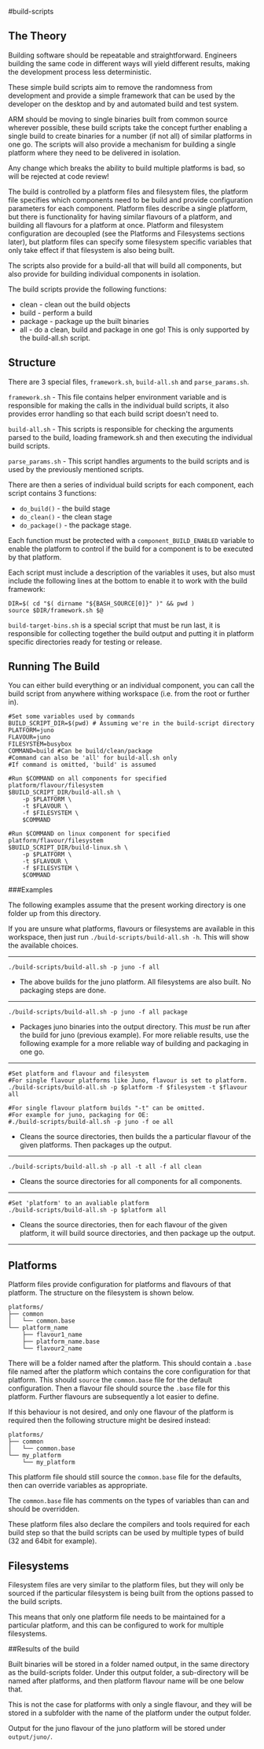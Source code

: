 #build-scripts

## The Theory

Building software should be repeatable and straightforward.
Engineers building the same code in different ways will yield different
results, making the development process less deterministic.

These simple build scripts aim to remove the randomness from development and
provide a simple framework that can be used by the developer on the desktop and
by and automated build and test system.

ARM should be moving to single binaries built from common source wherever
possible, these build scripts take the concept further enabling a single build
to create binaries for a number (if not all) of similar platforms in one go. The
scripts will also provide a mechanism for building a single platform where they
need to be delivered in isolation.

Any change which breaks the ability to build multiple platforms is bad, so will
be rejected at code review!

The build is controlled by a platform files and filesystem files, the
platform file specifies which components need to be build and provide
configuration parameters for each component. Platform files describe a single
platform, but there is functionality for having similar flavours of a platform,
and building all flavours for a platform at once. Platform and filesystem
configuration are decoupled (see the Platforms and Filesystems sections later),
but platform files can specify some filesystem specific variables that only take
effect if that filesystem is also being built.

The scripts also provide for a build-all that will build all components, but
also provide for building individual components in isolation.

The build scripts provide the following functions:
- clean - clean out the build objects
- build - perform a build
- package - package up the built binaries
- all - do a clean, build and package in one go! This is only supported by the
        build-all.sh script.

## Structure

There are 3 special files, `framework.sh`, `build-all.sh` and `parse_params.sh`.

`framework.sh` - This file contains helper environment variable and is
        responsible for making the calls in the individual build scripts, it
        also provides error handling so that each build script doesn't need to.

`build-all.sh` - This scripts is responsible for checking the arguments parsed
        to the build, loading framework.sh and then executing the individual
        build scripts.

`parse_params.sh` - This script handles arguments to the build scripts and is
        used by the previously mentioned scripts.

There are then a series of individual build scripts for each component, each
script contains 3 functions:
- `do_build()` - the build stage
- `do_clean()` - the clean stage
- `do_package()` - the package stage.

Each function must be protected with a `component_BUILD_ENABLED` variable to
enable the platform to control if the build for a component is to be executed by
that platform.

Each script must include a description of the variables it uses, but also must
include the following lines at the bottom to enable it to work with the build
framework:
```
DIR=$( cd "$( dirname "${BASH_SOURCE[0]}" )" && pwd )
source $DIR/framework.sh $@
```

`build-target-bins.sh` is a special script that must be run last, it is
responsible for collecting together the build output and putting it in platform
specific directories ready for testing or release.

## Running The Build

You can either build everything or an individual component, you can call the
build script from anywhere withing workspace (i.e. from the root or further in).

```
#Set some variables used by commands
BUILD_SCRIPT_DIR=$(pwd) # Assuming we're in the build-script directory
PLATFORM=juno
FLAVOUR=juno
FILESYSTEM=busybox
COMMAND=build #Can be build/clean/package
#Command can also be 'all' for build-all.sh only
#If command is omitted, 'build' is assumed

#Run $COMMAND on all components for specified platform/flavour/filesystem
$BUILD_SCRIPT_DIR/build-all.sh \
	-p $PLATFORM \
	-t $FLAVOUR \
	-f $FILESYSTEM \
	$COMMAND

#Run $COMMAND on linux component for specified platform/flavour/filesystem
$BUILD_SCRIPT_DIR/build-linux.sh \
	-p $PLATFORM \
	-t $FLAVOUR \
	-f $FILESYSTEM \
	$COMMAND
```

###Examples

The following examples assume that the present working directory is one folder
up from this directory.

If you are unsure what platforms, flavours or filesystems are available in this
workspace, then just run `./build-scripts/build-all.sh -h`. This will show the
available choices.

--------------------------------------------------------------------------------

```
./build-scripts/build-all.sh -p juno -f all
```
 - The above builds for the juno platform. All filesystems are also built. No
 packaging steps are done.

--------------------------------------------------------------------------------

```
./build-scripts/build-all.sh -p juno -f all package
```
 - Packages juno binaries into the output directory. This *must* be run
after the build for juno (previous example). For more reliable results, use the
following example for a more reliable way of building and packaging in one go.

--------------------------------------------------------------------------------

```
#Set platform and flavour and filesystem
#For single flavour platforms like Juno, flavour is set to platform.
./build-scripts/build-all.sh -p $platform -f $filesystem -t $flavour all

#For single flavour platform builds "-t" can be omitted.
#For example for juno, packaging for OE:
#./build-scripts/build-all.sh -p juno -f oe all
```
 - Cleans the source directories, then builds the a particular flavour of the
 given platforms. Then packages up the output.

--------------------------------------------------------------------------------

```
./build-scripts/build-all.sh -p all -t all -f all clean
```

 - Cleans the source directories for all components for all components.

--------------------------------------------------------------------------------

```
#Set 'platform' to an avaliable platform
./build-scripts/build-all.sh -p $platform all
```
 - Cleans the source directories, then for each flavour of the given platform,
 it will build source directories, and then package up the output.

--------------------------------------------------------------------------------

## Platforms

Platform files provide configuration for platforms and flavours of that
platform. The structure on the filesystem is shown below.

```
platforms/
├── common
│   └── common.base
└── platform_name
    ├── flavour1_name
    ├── platform_name.base
    └── flavour2_name
```

There will be a folder named after the platform. This should contain a `.base`
file named after the platform which contains the core configuration for that
platform. This should `source` the `common.base` file for the default
configuration. Then a flavour file should source the `.base` file for this
platform. Further flavours are subsequently a lot easier to define.

If this behaviour is not desired, and only one flavour of the platform is
required then the following structure might be desired instead:

```
platforms/
├── common
│   └── common.base
└── my_platform
    └── my_platform
```

This platform file should still source the `common.base` file for the defaults,
then can override variables as appropriate.

The `common.base` file has comments on the types of variables than can and
should be overridden.

These platform files also declare the compilers and tools required for each
build step so that the build scripts can be used by multiple types of build (32
and 64bit for example).

## Filesystems

Filesystem files are very similar to the platform files, but they will only be
sourced if the particular filesystem is being built from the options passed to
the build scripts.

This means that only one platform file needs to be maintained for a particular
platform, and this can be configured to work for multiple filesystems.

##Results of the build

Built binaries will be stored in a folder named output, in the same directory as
the build-scripts folder. Under this output folder, a sub-directory will be
named after platforms, and then platform flavour name will be one below that.

This is not the case for platforms with only a single flavour, and they will be
stored in a subfolder with the name of the platform under the output folder.

Output for the juno flavour of the juno platform will be stored under
`output/juno/`.
